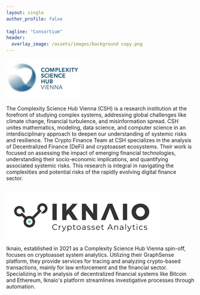 ```yaml
---
layout: single
author_profile: false

tagline: "Consortium"
header:
  overlay_image: /assets/images/background copy.png
---
```


<div class="institution-block">
    <img src="/assets/images/csh.jpeg" alt="CSH" class="institution-logo">
    <div class="institution-description">
        <p>The Complexity Science Hub Vienna (CSH) is a research institution at the forefront of studying complex systems, addressing global challenges like climate change, financial turbulence, and misinformation spread. CSH unites mathematics, modeling, data science, and computer science in an interdisciplinary approach to deepen our understanding of systemic risks and resilience. The Crypto Finance Team at CSH specializes in the analysis of Decentralized Finance (DeFi) and cryptoasset ecosystems. Their work is focused on assessing the impact of emerging financial technologies, understanding their socio-economic implications, and quantifying associated systemic risks. This research is integral in navigating the complexities and potential risks of the rapidly evolving digital finance sector.
        </p>
    </div>
</div>
<br />

<div class="institution-block">
    <img src="/assets/images/iknaio.png" alt="CSH" class="institution-logo">
    <div class="institution-description">
        <p>Iknaio, established in 2021 as a Complexity Science Hub Vienna spin-off, focuses on cryptoasset system analytics. Utilizing their GraphSense platform, they provide services for tracing and analyzing crypto-based transactions, mainly for law enforcement and the financial sector. Specializing in the analysis of decentralized financial systems like Bitcoin and Ethereum, Iknaio's platform streamlines investigative processes through automation.</p>
    </div>
</div>

